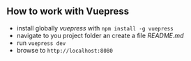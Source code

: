 ## How to work with Vuepress

* install globally _vuepress_ with `npm install -g vuepress`
* navigate to you project folder an create a file _README.md_
* run `vuepress dev`
* browse to `http://localhost:8080`
